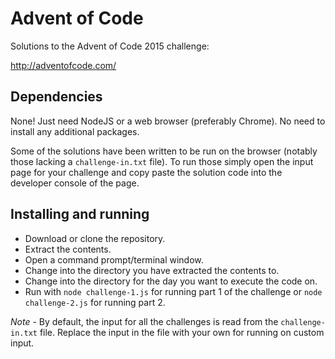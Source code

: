 # Advent of Code

Solutions to the Advent of Code 2015 challenge:

http://adventofcode.com/

## Dependencies

None! Just need NodeJS or a web browser (preferably Chrome). No need to install any additional packages.

Some of the solutions have been written to be run on the browser (notably those lacking a `challenge-in.txt` file).
To run those simply open the input page for your challenge and copy paste the solution code into the developer console
of the page.

## Installing and running

- Download or clone the repository.
- Extract the contents.
- Open a command prompt/terminal window.
- Change into the directory you have extracted the contents to.
- Change into the directory for the day you want to execute the code on.
- Run with `node challenge-1.js` for running part 1 of the challenge or `node challenge-2.js` for running part 2.

*Note* - By default, the input for all the challenges is read from the `challenge-in.txt` file. Replace the input in the file with your own for running on custom input.
